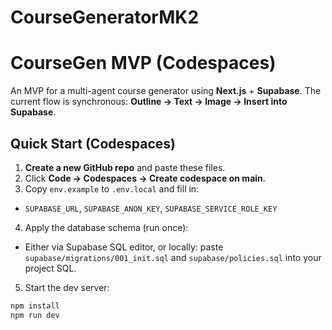 # CourseGeneratorMK2
# CourseGen MVP (Codespaces)


An MVP for a multi-agent course generator using **Next.js** + **Supabase**. The current flow is synchronous: **Outline → Text → Image → Insert into Supabase**.


## Quick Start (Codespaces)
1. **Create a new GitHub repo** and paste these files.
2. Click **Code → Codespaces → Create codespace on main**.
3. Copy `env.example` to `.env.local` and fill in:
- `SUPABASE_URL`, `SUPABASE_ANON_KEY`, `SUPABASE_SERVICE_ROLE_KEY`
4. Apply the database schema (run once):
- Either via Supabase SQL editor, or locally: paste `supabase/migrations/001_init.sql` and `supabase/policies.sql` into your project SQL.
5. Start the dev server:
```bash
npm install
npm run dev